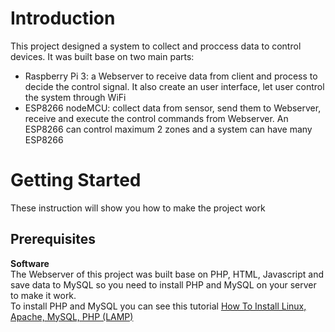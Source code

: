 # Introduction
This project designed a system to collect and proccess data to control devices. It was built base on two main parts: <br>
* Raspberry Pi 3: a Webserver to receive data from client and process to decide the control signal. It also create an user interface, let user control the system through WiFi
* ESP8266 nodeMCU: collect data from sensor, send them to Webserver, receive and execute the control commands from Webserver. An ESP8266 can control maximum 2 zones and a system can have many ESP8266

# Getting Started
These instruction will show you how to make the project work

## Prerequisites
**Software**<br>
The Webserver of this project was built base on PHP, HTML, Javascript and save data to MySQL so you need to install PHP and MySQL on your server to make it work. <br>
To install PHP and MySQL you can see this tutorial [How To Install Linux, Apache, MySQL, PHP (LAMP)](https://www.digitalocean.com/community/tutorials/how-to-install-linux-apache-mysql-php-lamp-stack-on-ubuntu-16-04)

## 

